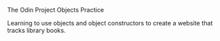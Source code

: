 The Odin Project Objects Practice

Learning to use objects and object constructors to create a website that tracks library books.